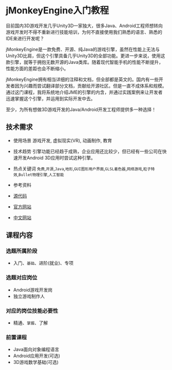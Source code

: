 # jMonkeyEngine入门教程

目前国内3D游戏开发几乎Unity3D一家独大，很多Java、Android工程师想转向游戏开发时不得不重新进行技能培训，为何不直接使用我们熟悉的语言、熟悉的IDE来进行开发呢？

jMonkeyEngine是一款免费、开源、纯Java的游戏引擎，虽然在性能上无法与Unity3D比肩，但这个引擎具备几乎Unity3D的全部功能。更进一步来说，使用这款引擎，就等于拥抱无数开源的Java类库。随着现代智能手机的性能不断提升，性能方面的差距也会不断缩小。

jMonkeyEngine拥有相当详细的注释和文档，但全部都是英文的。国内有一些开发者因为兴趣而尝试翻译部分文档，贡献给开源社区。但是一直不成体系和规模。通过这门课程，我将系统地介绍JME的引擎的内含，并通过实践案例来让开发者迅速掌握这个引擎，并运用到实际开发中去。

至少，为所有想做3D游戏开发的Java/Android开发工程师提供多一种选择！

## 技术需求
* 使用场景
 游戏开发, 虚拟现实(VR), 动画制作, 教育

* 技术趋势
 引擎功能已经趋于成熟，企业应用还比较少，但已经有一些公司在快速开发Android 3D应用时尝试这种引擎。

* 热点关键词
 `免费`,`开源`,`Java`,`地形`,`GUI图形用户界面`,`GLSL着色器`,`网络游戏`,`粒子特效`,`Bullet物理引擎`,`人工智能`

* 参考资料

 * [源代码](https://github.com/jMonkeyEngine/jmonkeyengine)
 * [官方网站](https://jmonkeyengine.org)
 * [中文网站](http://www.jmecn.net)

## 课程内容

### 选题所属阶段
 * 入门、`基础`、进阶(就业)、专项
### 选题对应岗位
 * Android游戏开发岗
 * 独立游戏制作人
### 对应的岗位技能必要性
 * 精通、`掌握`、了解
### 前置课程
 * Java面向对象编程语言
 * Android应用开发(可选)
 * 3D游戏数学基础(可选)